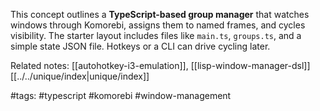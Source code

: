 This concept outlines a **TypeScript-based group manager** that watches windows through Komorebi, assigns them to named frames, and cycles visibility. The starter layout includes files like `main.ts`, `groups.ts`, and a simple state JSON file. Hotkeys or a CLI can drive cycling later.

Related notes: [[autohotkey-i3-emulation]], [[lisp-window-manager-dsl]] [[../../unique/index|unique/index]]

#tags: #typescript #komorebi #window-management
